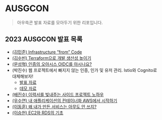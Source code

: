 # AUSGCON

> 아우쓱콘 발표 자료를 모아두기 위한 리포입니다.

## 2023 AUSGCON 발표 목록

- [(김민준) Infrastructure ”from” Code](/2023/(김민준)%20Infrastructure%C2%A0”from”%C2%A0Code)
- [(김수빈) Terraform으로 개발 생산성 높이기](/2023/(김수빈)%20Terraform으로%20개발%20생산성%20높이기)
- [(문성혁) 인증의 오아시스 OIDC를 아시나요?](/2023/(문성혁)%20인증의%20오아시스%20OIDC를%20아시나요%3F)
- (박진수) 웹 프로젝트에서 빠지지 않는 인증, 인가 및 유저 관리. Istio와 Cognito로 대체해보자!
  - [발표 자료](https://docs.google.com/presentation/d/1kv2Nyy7fCIDCcxbptIVxlSSMePmVW4qz7Vvbd_cqS5k/edit?usp=sharing)
  - [데모 자료](./2023/istio-auth-demo)
- [(배진수) 이력서를 빛내주는 사이드 프로젝트 노하우](/2023/(배진수)%20이력서를%20빛내주는%20사이드%20프로젝트%20노하우)
- [(우수연) 내 애플리케이션의 컨테이너화 AWS에서 시작하기](/2023/(우수연)%20내%20애플리케이션의%20컨테이너화%20AWS에서%20시작하기)
- [(이동훈) 왜 내가 만든 서비스는 아무도 안 쓰지?](/2023/(이동훈)%20왜%20내가%20만든%20서비스는%20아무도%20안%20쓰지%3F)
- [(이승헌) EC2와 RDS의 기초](/2023/(이승헌)%20EC2와%20RDS의%20기초)
